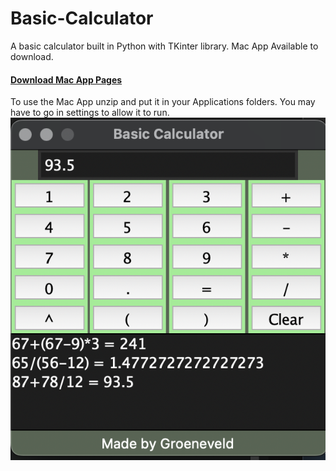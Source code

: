 # Basic-Calculator
A basic calculator built in Python with TKinter library. Mac App Available to download. 
<h4><a href="https://github.com/groeneveldwoodstock/Basic-Calculator/blob/main/MacBuild.zip" target="_blank" rel="noopener noreferrer">Download Mac App Pages</a></h4>
To use the Mac App unzip and put it in your Applications folders. You may have to go in settings to allow it to run. 
<br>
<img src="https://github.com/groeneveldwoodstock/Basic-Calculator/blob/main/CalcScreenshot.png" alt="Screen Shot">
  </body>
